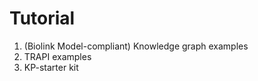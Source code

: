 # Tutorial

1. (Biolink Model-compliant) Knowledge graph examples
2. TRAPI examples
3. KP-starter kit
